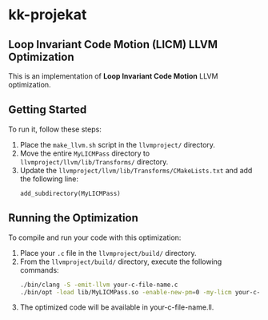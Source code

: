 # kk-projekat
## Loop Invariant Code Motion (LICM) LLVM Optimization

This is an implementation of **Loop Invariant Code Motion** LLVM optimization.

## Getting Started

To run it, follow these steps:

1. Place the `make_llvm.sh` script in the `llvmproject/` directory.
2. Move the entire `MyLICMPass` directory to `llvmproject/llvm/lib/Transforms/` directory.
3. Update the `llvmproject/llvm/lib/Transforms/CMakeLists.txt` and add the following line:
	```plaintext
	add_subdirectory(MyLICMPass)
   
## Running the Optimization

To compile and run your code with this optimization:

1. Place your `.c` file in the `llvmproject/build/` directory.
2. From the `llvmproject/build/` directory, execute the following commands:
	```bash
	./bin/clang -S -emit-llvm your-c-file-name.c
	./bin/opt -load lib/MyLICMPass.so -enable-new-pm=0 -my-licm your-c-file-name.ll
3. The optimized code will be available in your-c-file-name.ll.
